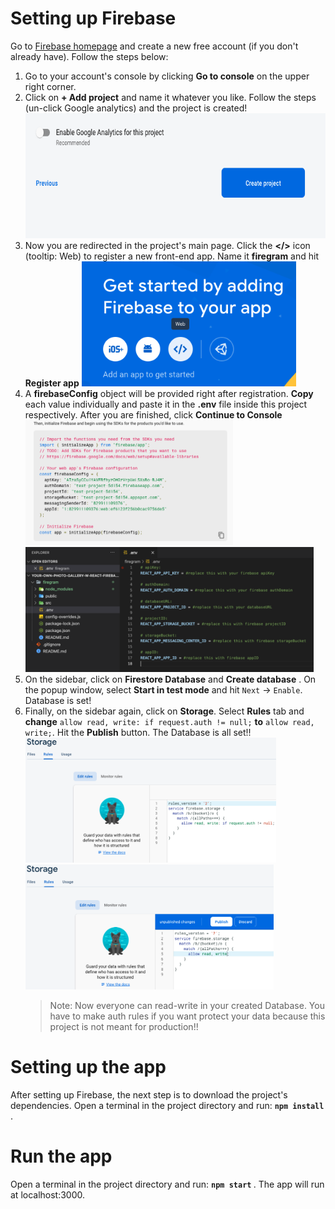 # Setting up Firebase

Go to [Firebase homepage](https://firebase.google.com/) and create a new free account (if you don't already have). Follow the steps below:

1.  Go to your account's console by clicking **Go to console** on the upper right corner.
2.  Click on **+ Add project** and name it whatever you like. Follow the steps (un-click Google analytics) and the project is created!
    <img src="./images/Google-analytics-disabled.png" height="200">
3.  Now you are redirected in the project's main page. Click the **</>** icon (tooltip: Web) to register a new front-end app. Name it **firegram** and hit **Register app**
    <img src="./images/create-web-app.png" height="200">
4.  A **firebaseConfig** object will be provided right after registration. **Copy** each value individually and paste it in the **.env** file inside this project respectively. After you are finished, click **Continue to Console** </br>
    <img src="./images/firebaseConfig.png" height="200"> &nbsp; <img src="./images/env-variables.png" height="200">
5.  On the sidebar, click on **Firestore Database** and **Create database** . On the popup window, select **Start in test mode** and hit `Next` -> `Enable`. Database is set!
6.  Finally, on the sidebar again, click on **Storage**. Select **Rules** tab and **change** `allow read, write: if request.auth != null;` **to** `allow read, write;`. Hit the **Publish** button. The Database is all set!! </br>
    <img src="./images/read-write-rules-before.png" height="200"> &nbsp; <img src="./images/read-write-rules-after.png" height="200">
    > Note: Now everyone can read-write in your created Database. You have to make auth rules if you want protect your data because this project is not meant for production!!

# Setting up the app

After setting up Firebase, the next step is to download the project's dependencies.
Open a terminal in the project directory and run: <b>`npm install` </b>.

# Run the app

Open a terminal in the project directory and run: <b>`npm start` </b>.
The app will run at localhost:3000.
